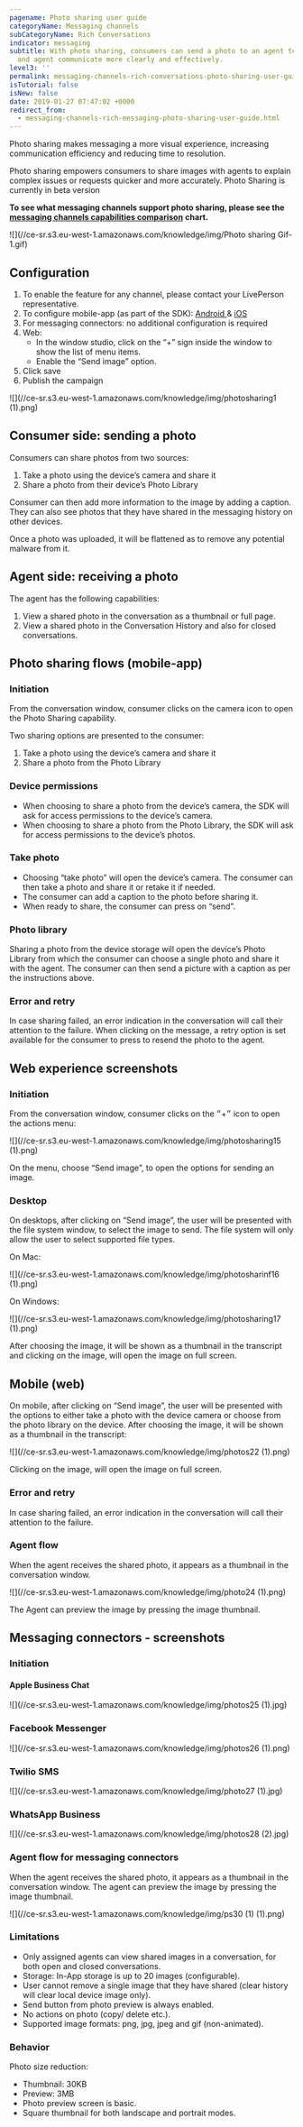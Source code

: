 ```yaml
---
pagename: Photo sharing user guide
categoryName: Messaging channels
subCategoryName: Rich Conversations
indicator: messaging
subtitle: With photo sharing, consumers can send a photo to an agent to help the consumer
  and agent communicate more clearly and effectively.
level3: ''
permalink: messaging-channels-rich-conversations-photo-sharing-user-guide.html
isTutorial: false
isNew: false
date: 2019-01-27 07:47:02 +0000
redirect_from:
  - messaging-channels-rich-messaging-photo-sharing-user-guide.html
---
```

Photo sharing makes messaging a more visual experience, increasing communication efficiency and reducing time to resolution.

Photo sharing empowers consumers to share images with agents to explain complex issues or requests quicker and more accurately. Photo Sharing is currently in beta version

**To see what messaging channels support photo sharing, please see the** [**messaging channels capabilities comparison**](messaging-channels-messaging-channels-capabilities-comparison.html) **chart.**

![](//ce-sr.s3.eu-west-1.amazonaws.com/knowledge/img/Photo sharing Gif-1.gif)

## Configuration

1. To enable the feature for any channel, please contact your LivePerson representative.
2. To configure mobile-app (as part of the SDK): [Android ](https://developers.liveperson.com/android-photo-sharing.html#enable-photo-sharing)& [iOS](https://developers.liveperson.com/consumer-experience-ios-sdk-photosharing.html#enable-photo-sharing)
3. For messaging connectors: no additional configuration is required
4. Web:
   * In the window studio, click on the “+” sign inside the window to show the list of menu items.
   * Enable the “Send image” option.
5. Click save
6. Publish the campaign

![](//ce-sr.s3.eu-west-1.amazonaws.com/knowledge/img/photosharing1 (1).png)

## Consumer side: sending a photo

Consumers can share photos from two sources:
1. Take a photo using the device’s camera and share it
2. Share a photo from their device’s Photo Library

Consumer can then add more information to the image by adding a caption. They can also see photos that they have shared in the messaging history on other devices.

Once a photo was uploaded, it will be flattened as to remove any potential malware from it.

## Agent side: receiving a photo

The agent has the following capabilities:
1. View a shared photo in the conversation as a thumbnail or full page.
2. View a shared photo in the Conversation History and also for closed conversations.

## Photo sharing flows (mobile-app)

### Initiation

From the conversation window, consumer clicks on the camera icon to open the Photo Sharing capability.

Two sharing options are presented to the consumer:
1. Take a photo using the device’s camera and share it
2. Share a photo from the Photo Library

### Device permissions

* When choosing to share a photo from the device’s camera, the SDK will ask for access permissions to the device’s camera.
* When choosing to share a photo from the Photo Library, the SDK will ask for access permissions to the device’s photos.

### Take photo

* Choosing “take photo” will open the device’s camera. The consumer can then take a photo and share it or retake it if needed.
* The consumer can add a caption to the photo before sharing it.
* When ready to share, the consumer can press on “send”.

### Photo library

Sharing a photo from the device storage will open the device’s Photo Library from which the consumer can choose a single photo and share it with the agent. The consumer can then send a picture with a caption as per the instructions above.

### Error and retry

In case sharing failed, an error indication in the conversation will call their attention to the failure. When clicking on the message, a retry option is set available for the consumer to press to resend the photo to the agent.

## Web experience screenshots

### Initiation

From the conversation window, consumer clicks on the ״+״ icon to open the actions menu:

![](//ce-sr.s3.eu-west-1.amazonaws.com/knowledge/img/photosharing15 (1).png)

On the menu, choose “Send image”, to open the options for sending an image.

### Desktop

On desktops, after clicking on “Send image”, the user will be presented with the file system window, to select the image to send. The file system will only allow the user to select supported file types.

On Mac:

![](//ce-sr.s3.eu-west-1.amazonaws.com/knowledge/img/photosharinf16 (1).png)

On Windows:

![](//ce-sr.s3.eu-west-1.amazonaws.com/knowledge/img/photosharing17 (1).png)

After choosing the image, it will be shown as a thumbnail in the transcript and clicking on the image, will open the image on full screen.

## Mobile (web)

On mobile, after clicking on “Send image”, the user will be presented with the options to either take a photo with the device camera or choose from the photo library on the device. After choosing the image, it will be shown as a thumbnail in the transcript:

![](//ce-sr.s3.eu-west-1.amazonaws.com/knowledge/img/photos22 (1).png)

Clicking on the image, will open the image on full screen.

### Error and retry

In case sharing failed, an error indication in the conversation will call their attention to the failure.

### Agent flow

When the agent receives the shared photo, it appears as a thumbnail in the conversation window.

![](//ce-sr.s3.eu-west-1.amazonaws.com/knowledge/img/photo24 (1).png)

The Agent can preview the image by pressing the image thumbnail.

## Messaging connectors - screenshots

### Initiation

#### Apple Business Chat

![](//ce-sr.s3.eu-west-1.amazonaws.com/knowledge/img/photos25 (1).jpg)

### Facebook Messenger

![](//ce-sr.s3.eu-west-1.amazonaws.com/knowledge/img/photos26 (1).png)

### Twilio SMS

![](//ce-sr.s3.eu-west-1.amazonaws.com/knowledge/img/photo27 (1).jpg)

### WhatsApp Business

![](//ce-sr.s3.eu-west-1.amazonaws.com/knowledge/img/photos28 (2).jpg)

### Agent flow for messaging connectors

When the agent receives the shared photo, it appears as a thumbnail in the conversation window. The agent can preview the image by pressing the image thumbnail.

![](//ce-sr.s3.eu-west-1.amazonaws.com/knowledge/img/ps30 (1) (1).png)

### Limitations

* Only assigned agents can view shared images in a conversation, for both open and closed conversations.
* Storage: In-App storage is up to 20 images (configurable).
* User cannot remove a single image that they have shared (clear history will clear local device image only).
* Send button from photo preview is always enabled.
* No actions on photo (copy/ delete etc.).
* Supported image formats: png, jpg, jpeg and gif (non-animated).

### Behavior

Photo size reduction:
* Thumbnail: 30KB
* Preview: 3MB
* Photo preview screen is basic.
* Square thumbnail for both landscape and portrait modes.

